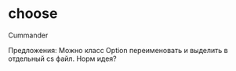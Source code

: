 # choose
 Cummander

Предложения:
Можно класс Option переименовать и выделить в отдельный cs файл. Норм идея?

